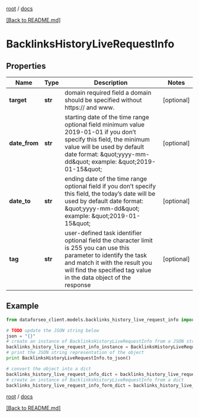 [root](./../ "root") / [docs](./ "docs")

[[Back to README.md]](./../README.md "[Back to README.md]")

# BacklinksHistoryLiveRequestInfo

## Properties

Name | Type | Description | Notes
------------ | ------------- | ------------- | -------------
**target** | **str** | domain required field a domain should be specified without https:// and www. | [optional]
**date_from** | **str** | starting date of the time range optional field minimum value 2019-01-01 if you don’t specify this field, the minimum value will be used by default date format: \&quot;yyyy-mm-dd\&quot; example: \&quot;2019-01-15\&quot; | [optional]
**date_to** | **str** | ending date of the time range optional field if you don’t specify this field, the today’s date will be used by default date format: \&quot;yyyy-mm-dd\&quot; example: \&quot;2019-01-15\&quot; | [optional]
**tag** | **str** | user-defined task identifier optional field the character limit is 255 you can use this parameter to identify the task and match it with the result you will find the specified tag value in the data object of the response | [optional]

## Example

```python
from dataforseo_client.models.backlinks_history_live_request_info import BacklinksHistoryLiveRequestInfo

# TODO update the JSON string below
json = "{}"
# create an instance of BacklinksHistoryLiveRequestInfo from a JSON string
backlinks_history_live_request_info_instance = BacklinksHistoryLiveRequestInfo.from_json(json)
# print the JSON string representation of the object
print BacklinksHistoryLiveRequestInfo.to_json()

# convert the object into a dict
backlinks_history_live_request_info_dict = backlinks_history_live_request_info_instance.to_dict()
# create an instance of BacklinksHistoryLiveRequestInfo from a dict
backlinks_history_live_request_info_form_dict = backlinks_history_live_request_info.from_dict(backlinks_history_live_request_info_dict)
```

  

[root](./../ "root") / [docs](./ "docs")

[[Back to README.md]](./../README.md "[Back to README.md]")